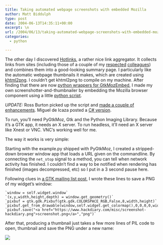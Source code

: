 ```yaml
---
title: Taking automated webpage screenshots with embedded Mozilla
author: Matt Biddulph
type: post
date: 2004-06-13T14:35:11+00:00
excerpt: \n
url: /2004/06/13/taking-automated-webpage-screenshots-with-embedded-mozilla/
categories:
  - python

---
```

The other day I discovered [Hotlinks][1], a rather nice link aggregator. It collects links from sites (including those of a couple of my [respected][2] [colleagues][3]) and combines them into a good-looking summary page. I particularly like the automatic webpage thumbnails it makes, which are created using [khtml2png][4]. I couldn&#8217;t get khtml2png to compile on my machine. After finding that there are now [python wrappers for GtkMozEmbed][5], I made my own screenshotter-and-thumbnailer by embedding the Mozilla browser component using a little [python script][6].

_UPDATE:_ Ross Burton picked up the script and [made a couple of enhancements][7]. Miguel de Icaza posted a [C# version][8].

<!--more-->

  
To run, you&#8217;ll need PyGtkMoz, Gtk and the Python Imaging Library. Because it&#8217;s a GTK app, it needs an X server. To run headless, it&#8217;ll need an X server like Xnest or VNC. VNC&#8217;s working well for me.

The way it works is very simple:

Starting with the example.py shipped with PyGtkMoz, I created a stripped-down browser window app that loads a URL given on the commandline. By connecting the `net_stop` signal to a method, you can tell when network activity has finished. I couldn&#8217;t find a way to be notified when rendering has finished (images decompressed, etc) so I put in a 3 second pause here.

Following clues in  [a GTK mailing list post][9], I wrote these lines to save a PNG of my widget&#8217;s window:

    `window = self.widget.window`  
    `(x,y,width,height,depth) = window.get_geometry()`  
    `pixbuf = gtk.gdk.Pixbuf(gtk.gdk.COLORSPACE_RGB,False,8,width,height)`  
    `pixbuf.get_from_drawable(window,self.widget.get_colormap(),0,0,0,0,width,height)`  
    `pixbuf.save("<a href="https://www.hackdiary.com/misc/screenshot-hackdiary.png">screenshot.png</a>","png")`

After that, producing a thumbnail just takes a few more lines of PIL code to open, thumbnail and save the PNG under a new name:

[![][10]][11]

 [1]: https://dev.upian.com/hotlinks/
 [2]: https://www.paranoidfish.org
 [3]: https://www.plasticbag.org
 [4]: https://www.babysimon.co.uk/khtml2png/
 [5]: https://sourceforge.net/projects/pygtkmoz
 [6]: https://www.hackdiary.com/src/screenshot.py
 [7]: https://www.burtonini.com/blog/computers/mozilla-thumbnail-20040614.xhtml
 [8]: https://primates.ximian.com/~miguel/all.html#6%2f14%2f2004%201%3a55%3a00%20PM
 [9]: https://mail.gnome.org/archives/gtk-app-devel-list/2003-December/msg00382.html
 [10]: https://www.hackdiary.com/misc/thumbnail-hackdiary.png
 [11]: https://www.hackdiary.com/misc/screenshot-hackdiary.png